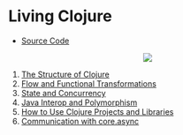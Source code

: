 # Living Clojure

- [Source Code](https://github.com/gigasquid/wonderland-clojure-katas)

<div align="center">
    <img src="https://covers.oreillystatic.com/images/0636920034292/lrg.jpg">
</div>

1. [The Structure of Clojure](https://github.com/keer2345/clojure-learning/blob/master/living-clojure/ch01.md)
1. [Flow and Functional Transformations](https://github.com/keer2345/clojure-learning/blob/master/living-clojure/ch02.md)
1. [State and Concurrency](https://github.com/keer2345/clojure-learning/blob/master/living-clojure/ch03.md)
1. [Java Interop and Polymorphism](https://github.com/keer2345/clojure-learning/blob/master/living-clojure/ch04.md)
1. [How to Use Clojure Projects and Libraries](https://github.com/keer2345/clojure-learning/blob/master/living-clojure/ch05.md)
1. [Communication with core.async](https://github.com/keer2345/clojure-learning/blob/master/living-clojure/ch06.md)
